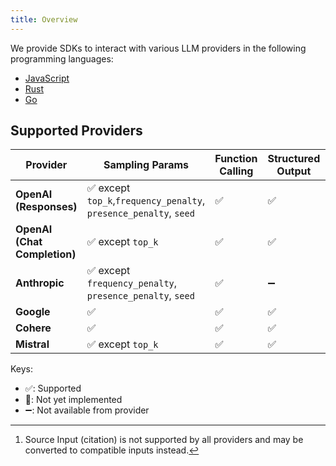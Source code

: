 ```yaml
---
title: Overview
---
```


We provide SDKs to interact with various LLM providers in the following programming languages:

- [JavaScript](https://github.com/hoangvvo/llm-sdk/tree/main/sdk-js)
- [Rust](https://github.com/hoangvvo/llm-sdk/tree/main/sdk-rust)
- [Go](https://github.com/hoangvvo/llm-sdk/tree/main/sdk-go)

## Supported Providers

| Provider                     | Sampling Params                                                   | Function Calling | Structured Output | Text Input | Image Input | Audio Input | Citation [^source-as-text] | Text Output | Image Output | Audio Output | Reasoning |
| ---------------------------- | ----------------------------------------------------------------- | ---------------- | ----------------- | ---------- | ----------- | ----------- | -------------------------- | ----------- | ------------ | ------------ | --------- |
| **OpenAI (Responses)**       | ✅ except `top_k`,`frequency_penalty`, `presence_penalty`, `seed` | ✅               | ✅                | ✅         | ✅          | ✅          | ➖                         | ✅          | ✅           | ➖           | ✅        |
| **OpenAI (Chat Completion)** | ✅ except `top_k`                                                 | ✅               | ✅                | ✅         | ✅          | ✅          | ➖                         | ✅          | ➖           | ✅           | ➖        |
| **Anthropic**                | ✅ except `frequency_penalty`, `presence_penalty`, `seed`         | ✅               | ➖                | ✅         | ✅          | ➖          | ✅                         | ✅          | ➖           | ➖           | ✅        |
| **Google**                   | ✅                                                                | ✅               | ✅                | ✅         | ✅          | ✅          | ➖                         | ✅          | ✅           | ✅           | ✅        |
| **Cohere**                   | ✅                                                                | ✅               | ✅                | ✅         | ✅          | ➖          | ✅                         | ✅          | ➖           | ➖           | ✅        |
| **Mistral**                  | ✅ except `top_k`                                                 | ✅               | ✅                | ✅         | ✅          | ✅          | 🚧                         | ✅          | ➖           | ➖           | ✅        |

Keys:

- ✅: Supported
- 🚧: Not yet implemented
- ➖: Not available from provider

[^source-as-text]: Source Input (citation) is not supported by all providers and may be converted to compatible inputs instead.

